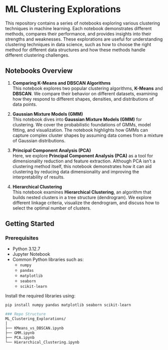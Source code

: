 # ML Clustering Explorations
This repository contains a series of notebooks exploring various clustering techniques in machine learning. Each notebook demonstrates different methods, compares their performance, and provides insights into their strengths and weaknesses. These explorations are useful for understanding clustering techniques in data science, such as how to choose the right method for different data structures and how these methods handle different clustering challenges.

## Notebooks Overview

1. **Comparing K-Means and DBSCAN Algorithms**  
   This notebook explores two popular clustering algorithms, **K-Means** and **DBSCAN**. We compare their behavior on different datasets, examining how they respond to different shapes, densities, and distributions of data points.

2. **Gaussian Mixture Models (GMM)**  
   This notebook dives into **Gaussian Mixture Models (GMM)** for clustering. We cover the probabilistic foundations of GMMs, model fitting, and visualization. The notebook highlights how GMMs can capture complex cluster shapes by assuming data comes from a mixture of Gaussian distributions.

3. **Principal Component Analysis (PCA)**  
   Here, we explore **Principal Component Analysis (PCA)** as a tool for dimensionality reduction and feature extraction. Although PCA isn’t a clustering method itself, this notebook demonstrates how it can aid clustering by reducing data dimensionality and improving the interpretability of results.

4. **Hierarchical Clustering**  
   This notebook examines **Hierarchical Clustering**, an algorithm that builds nested clusters in a tree structure (dendrogram). We explore different linkage criteria, visualize the dendrogram, and discuss how to select the optimal number of clusters.

## Getting Started

### Prerequisites
- Python 3.12.7
- Jupyter Notebook
- Common Python libraries such as:
  - `numpy`
  - `pandas`
  - `matplotlib`
  - `seaborn`
  - `scikit-learn`
  
Install the required libraries using:
```bash
pip install numpy pandas matplotlib seaborn scikit-learn

### Repo Structure
ML_Clustering_Explorations/
│
├── KMeans_vs_DBSCAN.ipynb
├── GMM.ipynb
├── PCA.ipynb
└── Hierarchical_Clustering.ipynb

